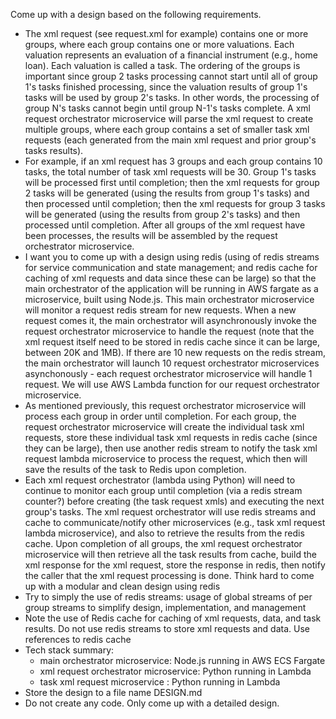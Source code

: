 Come up with a design based on the following requirements.
- The xml request (see request.xml for example) contains one or more groups, where each group contains one or more valuations. Each valuation represents an evaluation of a financial instrument (e.g., home loan). Each valuation is called a task.  The ordering of the groups is important since group 2 tasks processing cannot start until all of group 1's tasks finished processing, since the valuation results of group 1's tasks will be used by group 2's tasks. In other words, the processing of group N's tasks cannot begin until group N-1's tasks complete. A xml request orchestrator microservice will parse the xml request to create multiple groups, where each group contains a set of smaller task xml requests (each generated from the main xml request and prior group's tasks results).
- For example, if an xml request has 3 groups and each group contains 10 tasks, the total number of task xml requests will be 30. Group 1's tasks will be processed first until completion; then the xml requests for group 2 tasks will be generated (using the results from group 1's tasks) and then processed until completion; then the xml requests for group 3 tasks will be generated (using the results from group 2's tasks) and then processed until completion. After all groups of the xml request have been processes, the results will be assembled by the request orchestrator microservice.
- I want you to come up with a design using redis (using of redis streams for service communication and state management; and redis cache for caching of xml requests and data since these can be large) so that the main orchestrator of the application will be running in AWS fargate as a microservice, built using Node.js. This main orchestrator microservice will monitor a request redis stream for new requests. When a new request comes it, the main orchestrator will asynchronously invoke the request orchestrator microservice to handle the request (note that the xml request itself need to be stored in redis cache since it can be large, between 20K and 1MB). If there are 10 new requests on the redis stream, the main orchestrator will launch 10 request orchestrator microservices asynchonously - each request orchestrator microservice will handle 1 request. We will use AWS Lambda function for our request orchestrator microservice.
- As mentioned previously, this request orchestrator microservice will process each group in order until completion. For each group, the request orchestrator microservice will create the individual task xml requests, store these individual task xml requests in redis cache (since they can be large), then use another redis stream to notify the task xml request lambda microservice to process the request, which then will save the results of the task to Redis upon completion. 
- Each xml request orchestrator (lambda using Python) will need to continue to monitor each group until completion (via a redis stream counter?) before creating (the task request xmls) and executing the next group's tasks. The xml request orchestrator will use redis streams and cache to communicate/notify other microservices (e.g., task xml request lambda microservice), and also to retrieve the results from the redis cache. Upon completion of all groups, the xml request orchestrator microservice will then retrieve all the task results from cache, build the xml response for the xml request, store the response in redis, then notify the caller that the xml request processing is done. Think hard to come up with a modular and clean design using redis
- Try to simply the use of redis streams: usage of global streams of per group streams to simplify design, implementation, and management
- Note the use of Redis cache for caching of xml requests, data, and task results. Do not use redis streams to store xml requests and data. Use references to redis cache
- Tech stack summary: 
  - main orchestrator microservice: Node.js running in AWS ECS Fargate
  - xml request orchestrator microservice: Python running in Lambda
  - task xml request microservice : Python running in Lambda
- Store the design to a file name DESIGN.md
- Do not create any code. Only come up with a detailed design.
